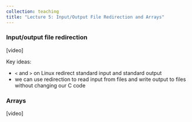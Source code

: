 ```yaml
---
collection: teaching
title: "Lecture 5: Input/Output File Redirection and Arrays"
---
```


### Input/output file redirection
[video]

Key ideas:
* `<` and `>` on Linux redirect standard input and standard output
* we can use redirection to read input from files and write output to files
	without changing our C code

### Arrays
[video]
